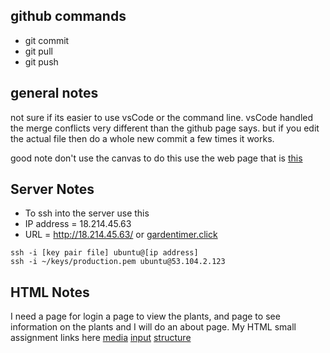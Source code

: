 ## github commands
- git commit
- git pull
- git push
## general notes
not sure if its easier to use vsCode or the command line. vsCode handled the merge conflicts very different than the github page says. but if you edit the actual file then do a whole new commit a few times it works.

good note don't use the canvas to do this use the web page that is [this](https://learn.cs260.click/)
## Server Notes
- To ssh into the server use this 
- IP address = 18.214.45.63
- URL = http://18.214.45.63/ or [gardentimer.click](https://gardentimer.click/)
```
ssh -i [key pair file] ubuntu@[ip address]
ssh -i ~/keys/production.pem ubuntu@53.104.2.123
```
## HTML Notes
I need a page for login a page to view the plants, and page to see information on the plants and I will do an about page. My HTML small assignment links here [media](https://codepen.io/kobydj/pen/QWoqvRL) [input](https://codepen.io/kobydj/full/LYazWzY) [structure](https://codepen.io/kobydj/pen/abMyRQw)
